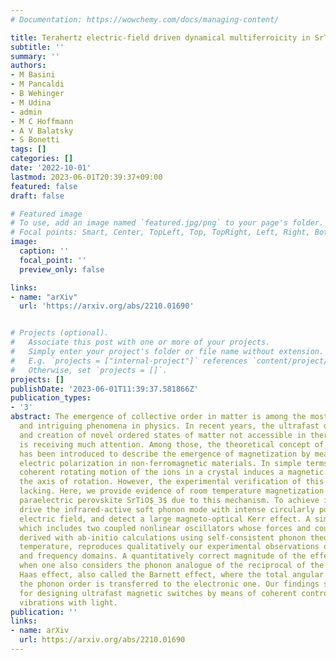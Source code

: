 ```yaml
---
# Documentation: https://wowchemy.com/docs/managing-content/

title: Terahertz electric-field driven dynamical multiferroicity in SrTiO$_3$
subtitle: ''
summary: ''
authors:
- M Basini
- M Pancaldi
- B Wehinger
- M Udina
- admin
- M C Hoffmann
- A V Balatsky
- S Bonetti
tags: []
categories: []
date: '2022-10-01'
lastmod: 2023-06-01T20:39:37+09:00
featured: false
draft: false

# Featured image
# To use, add an image named `featured.jpg/png` to your page's folder.
# Focal points: Smart, Center, TopLeft, Top, TopRight, Left, Right, BottomLeft, Bottom, BottomRight.
image:
  caption: ''
  focal_point: ''
  preview_only: false

links:
- name: "arXiv"
  url: 'https://arxiv.org/abs/2210.01690'


# Projects (optional).
#   Associate this post with one or more of your projects.
#   Simply enter your project's folder or file name without extension.
#   E.g. `projects = ["internal-project"]` references `content/project/deep-learning/index.md`.
#   Otherwise, set `projects = []`.
projects: []
publishDate: '2023-06-01T11:39:37.581866Z'
publication_types:
- '3'
abstract: The emergence of collective order in matter is among the most fundamental
  and intriguing phenomena in physics. In recent years, the ultrafast dynamical control
  and creation of novel ordered states of matter not accessible in thermodynamic equilibrium
  is receiving much attention. Among those, the theoretical concept of dynamical multiferroicity
  has been introduced to describe the emergence of magnetization by means of a time-dependent
  electric polarization in non-ferromagnetic materials. In simple terms, a large amplitude
  coherent rotating motion of the ions in a crystal induces a magnetic moment along
  the axis of rotation. However, the experimental verification of this effect is still
  lacking. Here, we provide evidence of room temperature magnetization in the archetypal
  paraelectric perovskite SrTiO$_3$ due to this mechanism. To achieve it, we resonantly
  drive the infrared-active soft phonon mode with intense circularly polarized terahertz
  electric field, and detect a large magneto-optical Kerr effect. A simple model,
  which includes two coupled nonlinear oscillators whose forces and couplings are
  derived with ab-initio calculations using self-consistent phonon theory at a finite
  temperature, reproduces qualitatively our experimental observations on the temporal
  and frequency domains. A quantitatively correct magnitude of the effect is obtained
  when one also considers the phonon analogue of the reciprocal of the Einsten - de
  Haas effect, also called the Barnett effect, where the total angular momentum from
  the phonon order is transferred to the electronic one. Our findings show a new path
  for designing ultrafast magnetic switches by means of coherent control of lattice
  vibrations with light.
publication: ''
links:
- name: arXiv
  url: https://arxiv.org/abs/2210.01690
---
```

